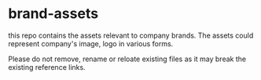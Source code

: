 # brand-assets
this repo contains the assets relevant to company brands. The assets could represent company's image, logo in various forms.

Please do not remove, rename or reloate existing files as it may break the existing reference links.
